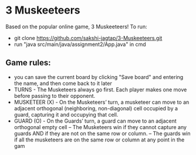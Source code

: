 # 3 Muskeeteers
Based on the popular online game, 3 Muskeeteers!
To run:

- git clone https://github.com/sakshi-jagtap/3-Muskeeteers.git
- run "java src/main/java/assignment2/App.java" in cmd

## Game rules:
- you can save the current board by clicking "Save board" and entering the name, and then come back to it later
- TURNS - The Musketeers always go first. Each player makes one move before passing to their opponent.
- MUSKETEER (X) - On the Musketeers’ turn, a musketeer can move to an adjacent orthogonal (neighboring, non-diagonal) cell occupied by a guard, capturing it and occupying that cell.
- GUARD (O) - On the Guards’ turn, a guard can move to an adjacent orthogonal empty cell
– The Musketeers win if they cannot capture any guards AND if they are not on the same row or
column.
– The guards win if all the musketeers are on the same row or column at any point in the gam
